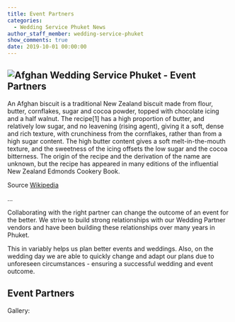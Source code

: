 ```yaml
---
title: Event Partners
categories:
  - Wedding Service Phuket News
author_staff_member: wedding-service-phuket
show_comments: true
date: 2019-10-01 00:00:00
---
```



<div class="partner_immages">
  <h2>
    <img src="https://upload.wikimedia.org/wikipedia/commons/d/d1/AfghanBiscuit.jpg" alt="Afghan">
    Wedding Service Phuket - Event Partners
  </h2>
  <p>
    An Afghan biscuit is a traditional New Zealand biscuit made from flour, butter, cornflakes, sugar and cocoa powder, topped with chocolate icing and a half walnut. The recipe[1] has a high proportion of butter, and relatively low sugar, and no leavening (rising agent), giving it a soft, dense and rich texture, with crunchiness from the cornflakes, rather than from a high sugar content. The high butter content gives a soft melt-in-the-mouth texture, and the sweetness of the icing offsets the low sugar and the cocoa bitterness. The origin of the recipe and the derivation of the name are unknown, but the recipe has appeared in many editions of the influential New Zealand Edmonds Cookery Book.
  </p>
  <p>Source <a href="https://en.wikipedia.org/wiki/Afghan_biscuit">Wikipedia</a></p>
</div>
...
&nbsp;

Collaborating with the right partner can change the outcome of an event for the better. We strive to build strong relationships with our Wedding Partner vendors and have been building these relationships over many years in Phuket.

This in variably helps us plan better events and weddings. Also, on the wedding day we are able to quickly change and adapt our plans due to unforeseen circumstances - ensuring a successful wedding and event outcome.

## Event Partners

Gallery:

&nbsp;

&nbsp;

&nbsp;